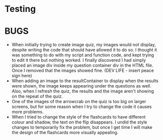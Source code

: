 # Testing


# BUGS
- When initially trying to create image quiz, my images would not display, despite writing the code that should have allowed it to do so. I thought it was something to do with my script and function code, and kept trying to edit it there but nothing worked. I finally discovered I had simply placed an image div inside my question container div in the HTML file. Once I removed that the images showed fine. (DEV LIFE - insert peace sign here)
- When adding an image to the resultContainer to display when the results were shown, the image keeps appearing under the questions as well. Also, when I refresh the quiz, the results and the image aren't showing on the repeat of the quiz.
- One of the images of the arrowcrab on the quiz is too big on larger screens, but for some reason when I try to change the code it causes more problems.
- When I tried to change the style of the flashcards to have different colour and shadow, the text on the flip disappears. I undid the style changes to temporarily fix the problem, but once I get time I will make the design of the flashcards more visually appealing.

